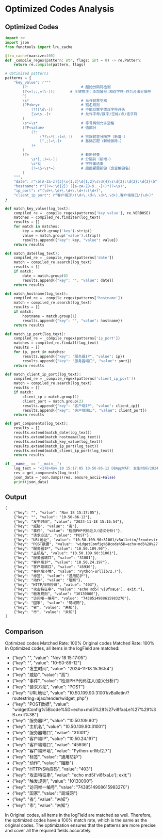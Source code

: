 # Optimized Codes Analysis
## Optimized Codes
```python
import re
import json
from functools import lru_cache

@lru_cache(maxsize=100)
def _compile_regex(pattern: str, flags: int = 0) -> re.Pattern:
    return re.compile(pattern, flags)

# Optimized patterns
patterns = {
    "key_value": r"""
        (?:                        # 起始分隔符检测
        (?<=[;:,=(\-])|       # 关键修正：添加冒号:和连字符-作为合法分隔符
        ^)
        \s*                        # 允许前置空格
        (?P<key>                   # 键名规则
            (?![\d\-])             # 不能以数字或连字符开头
            [\w\s.-]+              # 允许字母/数字/空格/点/连字符
        )
        \s*=\s*                    # 等号两侧允许空格
        (?P<value>                 # 值部分
            (?:                   
                (?!\s*[,;)=\-])    # 排除前置分隔符（新增-）
                [^,;)=\-]+         # 基础匹配（新增排除-）
            )+
        )
        (?=                        # 截断预查
            \s*[,;)=\-]|           # 分隔符（新增-）
            \s*$|                  # 字符串结束
            (?=\S+\s*=)            # 后面紧跟新键（含空格键名）
        )
    """,
    "date": r"\b[A-Za-z]{3}\s{1,2}\d{1,2}\s\d{4}\s\d{2}:\d{2}:\d{2}\b",
    "hostname": r"(?<=:\d{2}) ([a-zA-Z0-9._-]+)*(?=\s)",
    "ip_port": r"(\d+\.\d+\.\d+\.\d+):(\d+)",
    "client_ip_port": r"客户端IP/(\d+\.\d+\.\d+\.\d+),客户端端口/(\d+)"
}

def match_key_value(log_text):
    compiled_re = _compile_regex(patterns['key_value'], re.VERBOSE)
    matches = compiled_re.finditer(log_text)
    results = []
    for match in matches:
        key = match.group('key').strip()
        value = match.group('value').strip()
        results.append({"key": key, "value": value})
    return results

def match_date(log_text):
    compiled_re = _compile_regex(patterns['date'])
    match = compiled_re.search(log_text)
    results = []
    if match:
        date = match.group(0)
        results.append({"key": "", "value": date})
    return results

def match_hostname(log_text):
    compiled_re = _compile_regex(patterns['hostname'])
    match = compiled_re.search(log_text)
    results = []
    if match:
        hostname = match.group(1)
        results.append({"key": "", "value": hostname})
    return results

def match_ip_port(log_text):
    compiled_re = _compile_regex(patterns['ip_port'])
    matches = compiled_re.findall(log_text)
    results = []
    for ip, port in matches:
        results.append({"key": "服务器IP", "value": ip})
        results.append({"key": "服务器端口", "value": port})
    return results

def match_client_ip_port(log_text):
    compiled_re = _compile_regex(patterns['client_ip_port'])
    match = compiled_re.search(log_text)
    results = []
    if match:
        client_ip = match.group(1)
        client_port = match.group(2)
        results.append({"key": "客户端IP", "value": client_ip})
        results.append({"key": "客户端端口", "value": client_port})
    return results

def get_components(log_text):
    results = []
    results.extend(match_date(log_text))
    results.extend(match_hostname(log_text))
    results.extend(match_key_value(log_text))
    results.extend(match_ip_port(log_text))
    results.extend(match_client_ip_port(log_text))
    return results

if __name__ == '__main__':
    log_text = "<178>Nov 18 15:17:05 10-50-86-12 DBAppWAF: 发生时间/2024-11-18 15:16:54,威胁/高,事件/检测PHP代码注入(语义分析),请求方法/POST,URL地址/10.50.109.90:31001/vBulletin/?routestring=ajax/render/widget_php,POST数据/widgetConfig%5Bcode%5D=echo+md5%28%27vi8fxaLe%27%29%3B+exit%3B,服务器IP/10.50.109.90,主机名/10.50.109.90:31001,服务器端口/31001,客户端IP/10.50.24.197,客户端端口/45936,客户端环境/Python-urllib/2.7,标签/通用防护,动作/阻断,HTTP/S响应码/403,攻击特征串/echo md5('vi8fxaLe'); exit;,触发规则/10130000,访问唯一编号/7438514908615983270,国家/局域网,省/未知,市/未知,XFF_IP/"
    res = get_components(log_text)
    json_data = json.dumps(res, ensure_ascii=False)
    print(json_data)
```

## Output
```txt
[
    {"key": "", "value": "Nov 18 15:17:05"},
    {"key": "", "value": "10-50-86-12"},
    {"key": "发生时间", "value": "2024-11-18 15:16:54"},
    {"key": "威胁", "value": "高"},
    {"key": "事件", "value": "检测PHP代码注入(语义分析)"},
    {"key": "请求方法", "value": "POST"},
    {"key": "URL地址", "value": "10.50.109.90:31001/vBulletin/?routestring=ajax/render/widget_php"},
    {"key": "POST数据", "value": "widgetConfig%5Bcode%5D=echo+md5%28%27vi8fxaLe%27%29%3B+exit%3B"},
    {"key": "服务器IP", "value": "10.50.109.90"},
    {"key": "主机名", "value": "10.50.109.90:31001"},
    {"key": "服务器端口", "value": "31001"},
    {"key": "客户端IP", "value": "10.50.24.197"},
    {"key": "客户端端口", "value": "45936"},
    {"key": "客户端环境", "value": "Python-urllib/2.7"},
    {"key": "标签", "value": "通用防护"},
    {"key": "动作", "value": "阻断"},
    {"key": "HTTP/S响应码", "value": "403"},
    {"key": "攻击特征串", "value": "echo md5('vi8fxaLe'); exit;"},
    {"key": "触发规则", "value": "10130000"},
    {"key": "访问唯一编号", "value": "7438514908615983270"},
    {"key": "国家", "value": "局域网"},
    {"key": "省", "value": "未知"},
    {"key": "市", "value": "未知"}
]
```

## Comparison
Optimized codes Matched Rate: 100%
Original codes Matched Rate: 100%
In Optimized codes, all items in the logField are matched:
- {"key": "", "value": "Nov 18 15:17:05"}
- {"key": "", "value": "10-50-86-12"}
- {"key": "发生时间", "value": "2024-11-18 15:16:54"}
- {"key": "威胁", "value": "高"}
- {"key": "事件", "value": "检测PHP代码注入(语义分析)"}
- {"key": "请求方法", "value": "POST"}
- {"key": "URL地址", "value": "10.50.109.90:31001/vBulletin/?routestring=ajax/render/widget_php"}
- {"key": "POST数据", "value": "widgetConfig%5Bcode%5D=echo+md5%28%27vi8fxaLe%27%29%3B+exit%3B"}
- {"key": "服务器IP", "value": "10.50.109.90"}
- {"key": "主机名", "value": "10.50.109.90:31001"}
- {"key": "服务器端口", "value": "31001"}
- {"key": "客户端IP", "value": "10.50.24.197"}
- {"key": "客户端端口", "value": "45936"}
- {"key": "客户端环境", "value": "Python-urllib/2.7"}
- {"key": "标签", "value": "通用防护"}
- {"key": "动作", "value": "阻断"}
- {"key": "HTTP/S响应码", "value": "403"}
- {"key": "攻击特征串", "value": "echo md5('vi8fxaLe'); exit;"}
- {"key": "触发规则", "value": "10130000"}
- {"key": "访问唯一编号", "value": "7438514908615983270"}
- {"key": "国家", "value": "局域网"}
- {"key": "省", "value": "未知"}
- {"key": "市", "value": "未知"}

In Original codes, all items in the logField are matched as well. Therefore, the optimized codes have a 100% match rate, which is the same as the original codes. The optimization ensures that the patterns are more precise and cover all the required fields accurately.